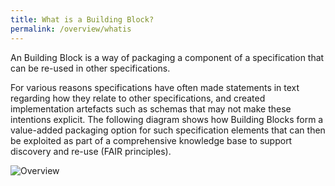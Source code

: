 ```yaml
---
title: What is a Building Block?
permalink: /overview/whatis
---
```

An Building Block is a way of packaging a component of a specification that can be re-used in other specifications.

For various reasons specifications have often made statements in text regarding how they relate to other specifications, and created implementation artefacts such as schemas that may not make these intentions explicit. The following diagram shows how Building Blocks form a value-added packaging option for such specification elements that can then be exploited as part of a comprehensive knowledge base to support discovery and re-use (FAIR principles).

![Overview](https://lucid.app/publicSegments/view/266abfd3-ed51-43a8-a9b0-8e3251c28b54/image.png)